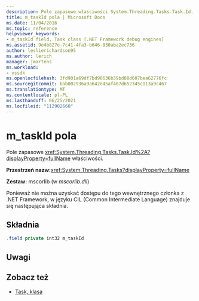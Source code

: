 ```yaml
---
description: Pole zapasowe właściwości System.Threading.Tasks.Task.Id.
title: m_taskId pola | Microsoft Docs
ms.date: 11/04/2016
ms.topic: reference
helpviewer_keywords:
- m_taskId field, Task class [.NET Framework debug engines]
ms.assetid: 9e4b827e-7c41-4fa3-b646-830aba2ec736
author: leslierichardson95
ms.author: lerich
manager: jmartens
ms.workload:
- vssdk
ms.openlocfilehash: 3fd901a69df7bd90636b39bd88d607bea62776fc
ms.sourcegitcommit: bab002936a9a642e45af407d652345c113a9c467
ms.translationtype: MT
ms.contentlocale: pl-PL
ms.lasthandoff: 06/25/2021
ms.locfileid: "112902660"
---
```

# <a name="m_taskid-field"></a>m_taskId pola
Pole zapasowe <xref:System.Threading.Tasks.Task.Id%2A?displayProperty=fullName> właściwości.

 **Przestrzeń nazw:**<xref:System.Threading.Tasks?displayProperty=fullName>

 **Zestaw:** mscorlib (w *mscorlib.dll*)

 Ponieważ nie można uzyskać dostępu do tego wewnętrznego członka z .NET Framework, w języku CIL (Common Intermediate Language) znajduje się następująca składnia.

## <a name="syntax"></a>Składnia

```csharp
.field private int32 m_taskId
```

## <a name="remarks"></a>Uwagi

## <a name="see-also"></a>Zobacz też
- [Task, klasa](../../extensibility/debugger/task-class-internal-members.md)
